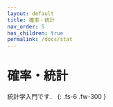 ```yaml
---
layout: default
title: 確率・統計
nav_order: 5
has_children: true
permalink: /docs/stat
---
```


# 確率・統計

統計学入門です．
{: .fs-6 .fw-300 }
